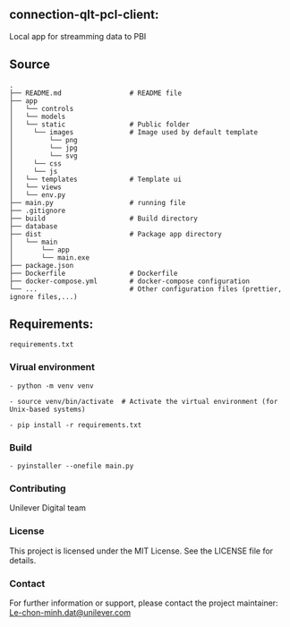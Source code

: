 ## connection-qlt-pcl-client:
Local app for streamming data to PBI

## Source
```
.
├── README.md                 # README file
├── app   
│   └── controls
│   └── models
│   └── static                # Public folder
│     └── images              # Image used by default template
│         └── png
│         └── jpg
│         └── svg
│     └── css
│     └── js
│   └── templates             # Template ui
│   └── views
│   └── env.py
├── main.py                   # running file
├── .gitignore
├── build                     # Build directory
├── database
├── dist                      # Package app directory
│   └── main
│       └── app
│       └── main.exe
├── package.json
├── Dockerfile                # Dockerfile
├── docker-compose.yml        # docker-compose configuration
└── ...                       # Other configuration files (prettier, ignore files,...)
```
## Requirements:
    requirements.txt

### Virual environment

    - python -m venv venv

    - source venv/bin/activate  # Activate the virtual environment (for Unix-based systems)

    - pip install -r requirements.txt
  
### Build

    - pyinstaller --onefile main.py

### Contributing
Unilever Digital team

### License
This project is licensed under the MIT License. See the LICENSE file for details.

### Contact
For further information or support, please contact the project maintainer: Le-chon-minh.dat@unilever.com


  
